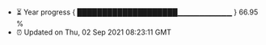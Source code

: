 - ⏳ Year progress { ████████████████████▁▁▁▁▁▁▁▁▁▁ } 66.95 %
- ⏰ Updated on Thu, 02 Sep 2021 08:23:11 GMT

